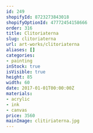 ```yaml
---
id: 249
shopifyId: 8723273843018
shopifyOptionId: 47772454158666
order: 316
title: Clitoriaterna
slug: clitoriaterna
url: art-works/clitoriaterna
aliases: []
categories:
- painting
inStock: true
isVisible: true
height: 85
width: 60
date: 2017-01-01T00:00:00Z
materials:
- acrylic
- ink
- canvas
price: 3560
mainImage: clitiriaterna.jpg
---
```

